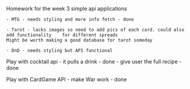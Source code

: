 Homework for the week
3 simple api applications 
    
    - MTG - needs styling and more info fetch - done
    
    - Tarot - lacks images so need to add pics of each card. could also add functionality    for different spreads  
    Might be worth making a good database for tarot someday
    
    - DnD - needs styling but API functional

Play with cocktail api
    - it pulls a drink - done
    - give user the full recipe - done

Play with CardGame API
    - make War work - done
    